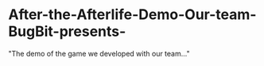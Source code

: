 # After-the-Afterlife-Demo-Our-team-BugBit-presents-
"The demo of the game we developed with our team..."
